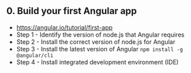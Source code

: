 
## 0. Build your first Angular app
- https://angular.io/tutorial/first-app
- Step 1 - Identify the version of node.js that Angular requires
- Step 2 - Install the correct version of node.js for Angular
- Step 3 - Install the latest version of Angular `npm install -g @angular/cli`
- Step 4 - Install integrated development environment (IDE)

